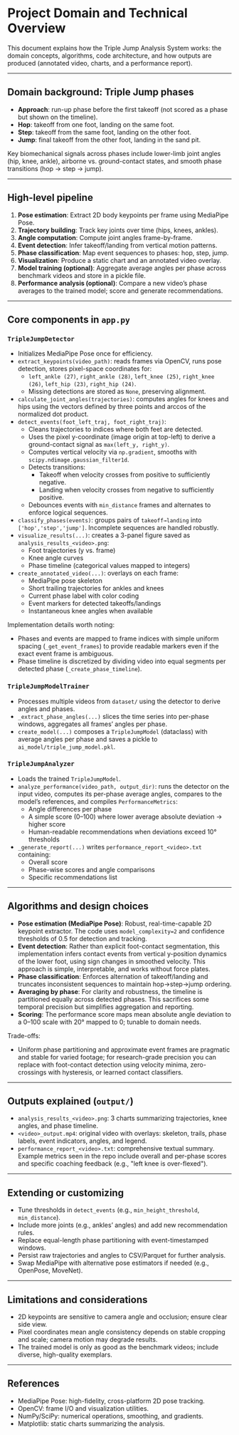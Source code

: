 # Project Domain and Technical Overview

This document explains how the Triple Jump Analysis System works: the domain concepts, algorithms, code architecture, and how outputs are produced (annotated video, charts, and a performance report).

---

## Domain background: Triple Jump phases
- **Approach**: run-up phase before the first takeoff (not scored as a phase but shown on the timeline).
- **Hop**: takeoff from one foot, landing on the same foot.
- **Step**: takeoff from the same foot, landing on the other foot.
- **Jump**: final takeoff from the other foot, landing in the sand pit.

Key biomechanical signals across phases include lower-limb joint angles (hip, knee, ankle), airborne vs. ground-contact states, and smooth phase transitions (hop → step → jump).

---

## High-level pipeline
1. **Pose estimation**: Extract 2D body keypoints per frame using MediaPipe Pose.
2. **Trajectory building**: Track key joints over time (hips, knees, ankles).
3. **Angle computation**: Compute joint angles frame-by-frame.
4. **Event detection**: Infer takeoff/landing from vertical motion patterns.
5. **Phase classification**: Map event sequences to phases: hop, step, jump.
6. **Visualization**: Produce a static chart and an annotated video overlay.
7. **Model training (optional)**: Aggregate average angles per phase across benchmark videos and store in a pickle file.
8. **Performance analysis (optional)**: Compare a new video’s phase averages to the trained model; score and generate recommendations.

---

## Core components in `app.py`

### `TripleJumpDetector`
- Initializes MediaPipe Pose once for efficiency.
- `extract_keypoints(video_path)`: reads frames via OpenCV, runs pose detection, stores pixel-space coordinates for:
  - `left_ankle (27)`, `right_ankle (28)`, `left_knee (25)`, `right_knee (26)`, `left_hip (23)`, `right_hip (24)`.
  - Missing detections are stored as `None`, preserving alignment.
- `calculate_joint_angles(trajectories)`: computes angles for knees and hips using the vectors defined by three points and arccos of the normalized dot product.
- `detect_events(foot_left_traj, foot_right_traj)`:
  - Cleans trajectories to indices where both feet are detected.
  - Uses the pixel y-coordinate (image origin at top-left) to derive a ground-contact signal as `max(left_y, right_y)`.
  - Computes vertical velocity via `np.gradient`, smooths with `scipy.ndimage.gaussian_filter1d`.
  - Detects transitions:
    - Takeoff when velocity crosses from positive to sufficiently negative.
    - Landing when velocity crosses from negative to sufficiently positive.
  - Debounces events with `min_distance` frames and alternates to enforce logical sequences.
- `classify_phases(events)`: groups pairs of `takeoff→landing` into `['hop','step','jump']`. Incomplete sequences are handled robustly.
- `visualize_results(...)`: creates a 3-panel figure saved as `analysis_results_<video>.png`:
  - Foot trajectories (y vs. frame)
  - Knee angle curves
  - Phase timeline (categorical values mapped to integers)
- `create_annotated_video(...)`: overlays on each frame:
  - MediaPipe pose skeleton
  - Short trailing trajectories for ankles and knees
  - Current phase label with color coding
  - Event markers for detected takeoffs/landings
  - Instantaneous knee angles when available

Implementation details worth noting:
- Phases and events are mapped to frame indices with simple uniform spacing (`_get_event_frames`) to provide readable markers even if the exact event frame is ambiguous.
- Phase timeline is discretized by dividing video into equal segments per detected phase (`_create_phase_timeline`).

### `TripleJumpModelTrainer`
- Processes multiple videos from `dataset/` using the detector to derive angles and phases.
- `_extract_phase_angles(...)` slices the time series into per-phase windows, aggregates all frames’ angles per phase.
- `create_model(...)` composes a `TripleJumpModel` (dataclass) with average angles per phase and saves a pickle to `ai_model/triple_jump_model.pkl`.

### `TripleJumpAnalyzer`
- Loads the trained `TripleJumpModel`.
- `analyze_performance(video_path, output_dir)`: runs the detector on the input video, computes its per-phase average angles, compares to the model’s references, and compiles `PerformanceMetrics`:
  - Angle differences per phase
  - A simple score (0–100) where lower average absolute deviation → higher score
  - Human-readable recommendations when deviations exceed 10° thresholds
- `_generate_report(...)` writes `performance_report_<video>.txt` containing:
  - Overall score
  - Phase-wise scores and angle comparisons
  - Specific recommendations list

---

## Algorithms and design choices

- **Pose estimation (MediaPipe Pose)**: Robust, real-time-capable 2D keypoint extractor. The code uses `model_complexity=2` and confidence thresholds of 0.5 for detection and tracking.
- **Event detection**: Rather than explicit foot-contact segmentation, this implementation infers contact events from vertical y-position dynamics of the lower foot, using sign changes in smoothed velocity. This approach is simple, interpretable, and works without force plates.
- **Phase classification**: Enforces alternation of takeoff/landing and truncates inconsistent sequences to maintain hop→step→jump ordering.
- **Averaging by phase**: For clarity and robustness, the timeline is partitioned equally across detected phases. This sacrifices some temporal precision but simplifies aggregation and reporting.
- **Scoring**: The performance score maps mean absolute angle deviation to a 0–100 scale with 20° mapped to 0; tunable to domain needs.

Trade-offs:
- Uniform phase partitioning and approximate event frames are pragmatic and stable for varied footage; for research-grade precision you can replace with foot-contact detection using velocity minima, zero-crossings with hysteresis, or learned contact classifiers.

---

## Outputs explained (`output/`)
- `analysis_results_<video>.png`: 3 charts summarizing trajectories, knee angles, and phase timeline.
- `<video>_output.mp4`: original video with overlays: skeleton, trails, phase labels, event indicators, angles, and legend.
- `performance_report_<video>.txt`: comprehensive textual summary. Example metrics seen in the repo include overall and per-phase scores and specific coaching feedback (e.g., "left knee is over-flexed").

---

## Extending or customizing
- Tune thresholds in `detect_events` (e.g., `min_height_threshold`, `min_distance`).
- Include more joints (e.g., ankles’ angles) and add new recommendation rules.
- Replace equal-length phase partitioning with event-timestamped windows.
- Persist raw trajectories and angles to CSV/Parquet for further analysis.
- Swap MediaPipe with alternative pose estimators if needed (e.g., OpenPose, MoveNet).

---

## Limitations and considerations
- 2D keypoints are sensitive to camera angle and occlusion; ensure clear side view.
- Pixel coordinates mean angle consistency depends on stable cropping and scale; camera motion may degrade results.
- The trained model is only as good as the benchmark videos; include diverse, high-quality exemplars.

---

## References
- MediaPipe Pose: high-fidelity, cross-platform 2D pose tracking.
- OpenCV: frame I/O and visualization utilities.
- NumPy/SciPy: numerical operations, smoothing, and gradients.
- Matplotlib: static charts summarizing the analysis.
